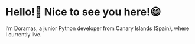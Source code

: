 # Hello!👋 Nice to see you here!😄

I’m Doramas, a junior Python developer from Canary Islands (Spain), where I currently live.
